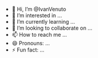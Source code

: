 - 👋 Hi, I’m @IvanVenuto
- 👀 I’m interested in ...
- 🌱 I’m currently learning ...
- 💞️ I’m looking to collaborate on ...
- 📫 How to reach me ...
- 😄 Pronouns: ...
- ⚡ Fun fact: ...

<!---
IvanVenuto/IvanVenuto is a ✨ special ✨ repository because its `README.md` (this file) appears on your GitHub profile.
You can click the Preview link to take a look at your changes.
--->
